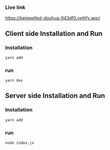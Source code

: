### Live link
https://bejewelled-douhua-943df0.netlify.app/

## Client side Installation and Run

### Installation
```bash
yarn add 
```
### run
```bash
yarn dev
```

## Server side Installation and Run

### Installation
```bash
yarn add 
```
### run
```bash
node index.js
```